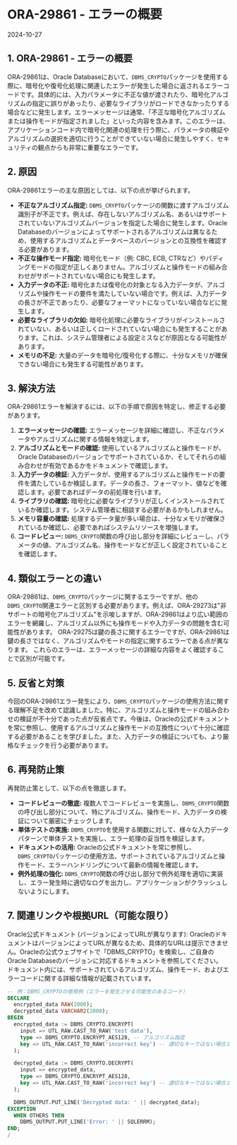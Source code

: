 # ORA-29861 - エラーの概要
2024-10-27

## 1. ORA-29861 - エラーの概要

ORA-29861は、Oracle Databaseにおいて、`DBMS_CRYPTO`パッケージを使用する際に、暗号化や復号化処理に関連したエラーが発生した場合に返されるエラーコードです。具体的には、入力パラメータに不正な値が渡されたり、暗号化アルゴリズムの指定に誤りがあったり、必要なライブラリがロードできなかったりする場合などに発生します。エラーメッセージは通常、「不正な暗号化アルゴリズムまたは操作モードが指定されました」といった内容を含みます。このエラーは、アプリケーションコード内で暗号化関連の処理を行う際に、パラメータの検証やアルゴリズムの選択を適切に行うことができていない場合に発生しやすく、セキュリティの観点からも非常に重要なエラーです。


## 2. 原因

ORA-29861エラーの主な原因としては、以下の点が挙げられます。

* **不正なアルゴリズム指定:** `DBMS_CRYPTO`パッケージの関数に渡すアルゴリズム識別子が不正です。例えば、存在しないアルゴリズム名、あるいはサポートされていないアルゴリズムバージョンを指定した場合に発生します。Oracle Databaseのバージョンによってサポートされるアルゴリズムは異なるため、使用するアルゴリズムとデータベースのバージョンとの互換性を確認する必要があります。
* **不正な操作モード指定:** 暗号化モード（例: CBC, ECB, CTRなど）やパディングモードの指定が正しくありません。アルゴリズムと操作モードの組み合わせがサポートされていない場合にも発生します。
* **入力データの不正:** 暗号化または復号化の対象となる入力データが、アルゴリズムや操作モードの要件を満たしていない場合です。例えば、入力データの長さが不正であったり、必要なフォーマットになっていない場合などに発生します。
* **必要なライブラリの欠如:** 暗号化処理に必要なライブラリがインストールされていない、あるいは正しくロードされていない場合にも発生することがあります。これは、システム管理者による設定ミスなどが原因となる可能性があります。
* **メモリの不足:** 大量のデータを暗号化/復号化する際に、十分なメモリが確保できない場合にも発生する可能性があります。


## 3. 解決方法

ORA-29861エラーを解決するには、以下の手順で原因を特定し、修正する必要があります。

1. **エラーメッセージの確認:** エラーメッセージを詳細に確認し、不正なパラメータやアルゴリズムに関する情報を特定します。
2. **アルゴリズムとモードの確認:** 使用しているアルゴリズムと操作モードが、Oracle Databaseのバージョンでサポートされているか、そしてそれらの組み合わせが有効であるかをドキュメントで確認します。
3. **入力データの検証:** 入力データが、使用するアルゴリズムと操作モードの要件を満たしているか検証します。データの長さ、フォーマット、値などを確認します。必要であればデータの前処理を行います。
4. **ライブラリの確認:** 暗号化に必要なライブラリが正しくインストールされているか確認します。システム管理者に相談する必要があるかもしれません。
5. **メモリ容量の確認:**  処理するデータ量が多い場合は、十分なメモリが確保されているか確認し、必要であればシステムリソースを増強します。
6. **コードレビュー:**  `DBMS_CRYPTO`関数の呼び出し部分を詳細にレビューし、パラメータの値、アルゴリズム名、操作モードなどが正しく設定されていることを確認します。


## 4. 類似エラーとの違い

ORA-29861は、`DBMS_CRYPTO`パッケージに関するエラーですが、他の`DBMS_CRYPTO`関連エラーと区別する必要があります。例えば、ORA-29273は"非サポートの暗号化アルゴリズム"を示唆しますが、ORA-29861はより広い範囲のエラーを網羅し、アルゴリズム以外にも操作モードや入力データの問題を含む可能性があります。  ORA-29275は鍵の長さに関するエラーですが、ORA-29861は鍵の長さではなく、アルゴリズムやモードの指定に関するエラーである点が異なります。  これらのエラーは、エラーメッセージの詳細な内容をよく確認することで区別が可能です。


## 5. 反省と対策

今回のORA-29861エラー発生により、`DBMS_CRYPTO`パッケージの使用方法に関する理解不足を改めて認識しました。特に、アルゴリズムと操作モードの組み合わせの検証が不十分であった点が反省点です。今後は、Oracleの公式ドキュメントを常に参照し、使用するアルゴリズムと操作モードの互換性について十分に確認する必要があることを学びました。また、入力データの検証についても、より厳格なチェックを行う必要があります。


## 6. 再発防止策

再発防止策として、以下の点を徹底します。

* **コードレビューの徹底:** 複数人でコードレビューを実施し、`DBMS_CRYPTO`関数の呼び出し部分について、特にアルゴリズム、操作モード、入力データの検証について厳密にチェックします。
* **単体テストの実施:**  `DBMS_CRYPTO`を使用する関数に対して、様々な入力データパターンで単体テストを実施し、エラー処理の妥当性を検証します。
* **ドキュメントの活用:** Oracleの公式ドキュメントを常に参照し、`DBMS_CRYPTO`パッケージの使用方法、サポートされているアルゴリズムと操作モード、エラーハンドリングについて最新の情報を確認します。
* **例外処理の強化:** `DBMS_CRYPTO`関数の呼び出し部分で例外処理を適切に実装し、エラー発生時に適切なログを出力し、アプリケーションがクラッシュしないようにします。


## 7. 関連リンクや根拠URL（可能な限り）

Oracle公式ドキュメント (バージョンによってURLが異なります):  OracleのドキュメントはバージョンによってURLが異なるため、具体的なURLは提示できません。Oracleの公式ウェブサイトで「DBMS_CRYPTO」を検索し、ご自身のOracle Databaseのバージョンに対応するドキュメントを参照してください。  ドキュメント内には、サポートされているアルゴリズム、操作モード、およびエラーコードに関する詳細な情報が記載されています。


```sql
-- 例：DBMS_CRYPTOの使用例（エラーを発生させる可能性のあるコード）
DECLARE
  encrypted_data RAW(2000);
  decrypted_data VARCHAR2(2000);
BEGIN
  encrypted_data := DBMS_CRYPTO.ENCRYPT(
    input => UTL_RAW.CAST_TO_RAW('test data'),
    type => DBMS_CRYPTO.ENCRYPT_AES128, -- アルゴリズム指定
    key => UTL_RAW.CAST_TO_RAW('incorrect key') -- 適切なキーではない場合エラーになる可能性あり
  );

  decrypted_data := DBMS_CRYPTO.DECRYPT(
    input => encrypted_data,
    type => DBMS_CRYPTO.ENCRYPT_AES128,
    key => UTL_RAW.CAST_TO_RAW('incorrect key') -- 適切なキーではない場合エラーになる可能性あり
  );

  DBMS_OUTPUT.PUT_LINE('Decrypted data: ' || decrypted_data);
EXCEPTION
  WHEN OTHERS THEN
    DBMS_OUTPUT.PUT_LINE('Error: ' || SQLERRM);
END;
/
```